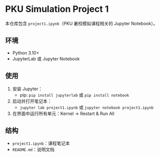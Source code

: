 # PKU Simulation Project 1

本仓库包含 `project1.ipynb`（PKU 暑校模拟课程相关的 Jupyter Notebook）。

## 环境
- Python 3.10+
- JupyterLab 或 Jupyter Notebook

## 使用
1. 安装 Jupyter：
   - pip: `pip install jupyterlab` 或 `pip install notebook`
2. 启动并打开笔记本：
   - `jupyter lab project1.ipynb` 或 `jupyter notebook project1.ipynb`
3. 在界面中运行所有单元：Kernel -> Restart & Run All

## 结构
- `project1.ipynb`：课程笔记本
- `README.md`：说明文档
